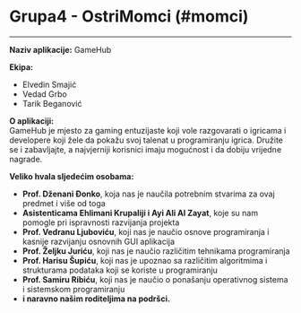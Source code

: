 # Grupa4 - OstriMomci (#momci)
---------------------------
**Naziv aplikacije:** GameHub

**Ekipa:**
- Elvedin Smajić
- Vedad Grbo
- Tarik Beganović

**O aplikaciji:**</br>
GameHub je mjesto za gaming entuzijaste koji vole razgovarati o igricama i developere koji žele da pokažu svoj talenat u programiranju igrica. Družite se i zabavljajte, a najvjerniji korisnici imaju mogućnost i da dobiju vrijedne nagrade.

**Veliko hvala sljedećim osobama:**
- **Prof. Dženani Đonko**, koja nas je naučila potrebnim stvarima za ovaj predmet i više od toga
- **Asistenticama Ehlimani Krupaliji i Ayi Ali Al Zayat**, koje su nam pomogle pri ispravnosti razvijanja projekta
- **Prof. Vedranu Ljuboviću**, koji nas je naučio osnove programiranja i kasnije razvijanju osnovnih GUI aplikacija
- **Prof. Željku Juriću**, koji nas je naučio različitim tehnikama programiranja
- **Prof. Harisu Šupiću**, koji nas je upoznao sa različitim algoritmima i strukturama podataka koji se koriste u programiranju
- **Prof. Samiru Ribiću**, koji nas je naučio o ponašanju operativnog sistema i sistemskom programiranju
- **i naravno našim roditeljima na podršci.**
